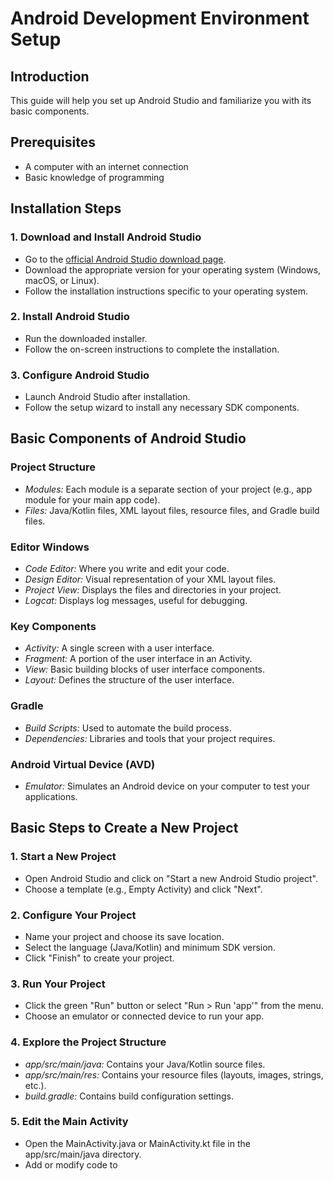 # Android Development Environment Setup

## Introduction
This guide will help you set up Android Studio and familiarize you with its basic components.

## Prerequisites
- A computer with an internet connection
- Basic knowledge of programming

## Installation Steps

### 1. Download and Install Android Studio
- Go to the [official Android Studio download page](https://developer.android.com/studio).
- Download the appropriate version for your operating system (Windows, macOS, or Linux).
- Follow the installation instructions specific to your operating system.

### 2. Install Android Studio
- Run the downloaded installer.
- Follow the on-screen instructions to complete the installation.

### 3. Configure Android Studio
- Launch Android Studio after installation.
- Follow the setup wizard to install any necessary SDK components.

## Basic Components of Android Studio

### Project Structure
- *Modules:* Each module is a separate section of your project (e.g., app module for your main app code).
- *Files:* Java/Kotlin files, XML layout files, resource files, and Gradle build files.

### Editor Windows
- *Code Editor:* Where you write and edit your code.
- *Design Editor:* Visual representation of your XML layout files.
- *Project View:* Displays the files and directories in your project.
- *Logcat:* Displays log messages, useful for debugging.

### Key Components
- *Activity:* A single screen with a user interface.
- *Fragment:* A portion of the user interface in an Activity.
- *View:* Basic building blocks of user interface components.
- *Layout:* Defines the structure of the user interface.

### Gradle
- *Build Scripts:* Used to automate the build process.
- *Dependencies:* Libraries and tools that your project requires.

### Android Virtual Device (AVD)
- *Emulator:* Simulates an Android device on your computer to test your applications.

## Basic Steps to Create a New Project

### 1. Start a New Project
- Open Android Studio and click on "Start a new Android Studio project".
- Choose a template (e.g., Empty Activity) and click "Next".

### 2. Configure Your Project
- Name your project and choose its save location.
- Select the language (Java/Kotlin) and minimum SDK version.
- Click "Finish" to create your project.

### 3. Run Your Project
- Click the green "Run" button or select "Run > Run 'app'" from the menu.
- Choose an emulator or connected device to run your app.

### 4. Explore the Project Structure
- *app/src/main/java:* Contains your Java/Kotlin source files.
- *app/src/main/res:* Contains your resource files (layouts, images, strings, etc.).
- *build.gradle:* Contains build configuration settings.

### 5. Edit the Main Activity
- Open the MainActivity.java or MainActivity.kt file in the app/src/main/java directory.
- Add or modify code to
